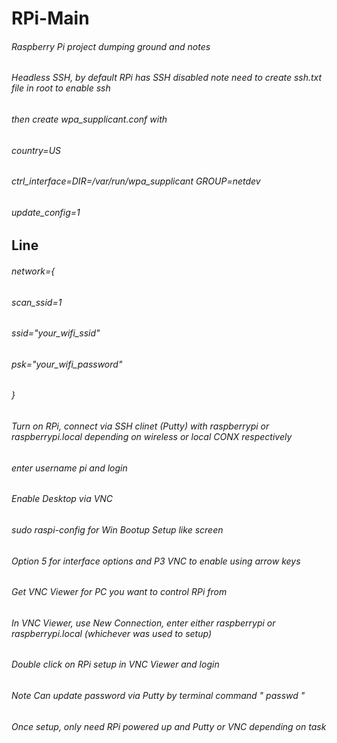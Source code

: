 #  RPi-Main
######  Raspberry Pi project dumping ground and notes
######  Headless SSH, by default RPi has SSH disabled *note* need to create ssh.txt file in root to enable ssh
###### then create wpa_supplicant.conf with
###### country=US
###### ctrl_interface=DIR=/var/run/wpa_supplicant GROUP=netdev
###### update_config=1
## Line
###### network={
###### scan_ssid=1
###### ssid="your_wifi_ssid"
###### psk="your_wifi_password"
###### }
###### Turn on RPi, connect via SSH clinet (Putty) with raspberrypi or raspberrypi.local depending on wireless or local CONX respectively
###### enter username pi and login
###### Enable Desktop via VNC
###### sudo raspi-config for Win Bootup Setup like screen
###### Option 5 for interface options and P3 VNC to enable using arrow keys
###### Get VNC Viewer for PC you want to control RPi from
###### In VNC Viewer, use New Connection, enter either raspberrypi or raspberrypi.local (whichever was used to setup)
###### Double click on RPi setup in VNC Viewer and login
###### *Note* Can update password via Putty by terminal command " passwd "
###### Once setup, only need RPi powered up and Putty or VNC depending on task
